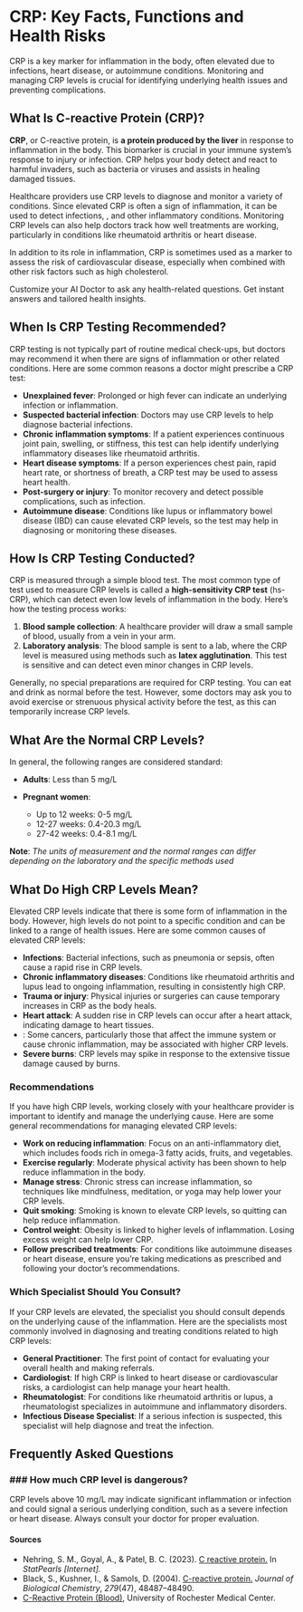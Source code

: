 # CRP: Key Facts, Functions and Health Risks

CRP is a key marker for inflammation in the body, often elevated due to infections, heart disease, or autoimmune conditions. Monitoring and managing CRP levels is crucial for identifying underlying health issues and preventing complications.

## What Is C-reactive Protein (CRP)?

**CRP**, or C-reactive protein, is **a protein produced by the liver** in response to inflammation in the body. This biomarker is crucial in your immune system’s response to injury or infection. CRP helps your body detect and react to harmful invaders, such as bacteria or viruses and assists in healing damaged tissues.

Healthcare providers use CRP levels to diagnose and monitor a variety of conditions. Since elevated CRP is often a sign of inflammation, it can be used to detect infections, , and other inflammatory conditions. Monitoring CRP levels can also help doctors track how well treatments are working, particularly in conditions like rheumatoid arthritis or heart disease.

In addition to its role in inflammation, CRP is sometimes used as a marker to assess the risk of cardiovascular disease, especially when combined with other risk factors such as high cholesterol.

Customize your AI Doctor to ask any health-related questions. Get instant answers and tailored health insights.

## When Is CRP Testing Recommended?

CRP testing is not typically part of routine medical check-ups, but doctors may recommend it when there are signs of inflammation or other related conditions. Here are some common reasons a doctor might prescribe a CRP test:

- **Unexplained fever**: Prolonged or high fever can indicate an underlying infection or inflammation.
- **Suspected bacterial infection**: Doctors may use CRP levels to help diagnose bacterial infections.
- **Chronic inflammation symptoms**: If a patient experiences continuous joint pain, swelling, or stiffness, this test can help identify underlying inflammatory diseases like rheumatoid arthritis.
- **Heart disease symptoms**: If a person experiences chest pain, rapid heart rate, or shortness of breath, a CRP test may be used to assess heart health.
- **Post-surgery or injury**: To monitor recovery and detect possible complications, such as infection.
- **Autoimmune disease**: Conditions like lupus or inflammatory bowel disease (IBD) can cause elevated CRP levels, so the test may help in diagnosing or monitoring these diseases.

## How Is CRP Testing Conducted?

CRP is measured through a simple blood test. The most common type of test used to measure CRP levels is called a **high-sensitivity CRP test** (hs-CRP), which can detect even low levels of inflammation in the body. Here’s how the testing process works:

1. **Blood sample collection**: A healthcare provider will draw a small sample of blood, usually from a vein in your arm.
2. **Laboratory analysis**: The blood sample is sent to a lab, where the CRP level is measured using methods such as **latex agglutination**. This test is sensitive and can detect even minor changes in CRP levels.

Generally, no special preparations are required for CRP testing. You can eat and drink as normal before the test. However, some doctors may ask you to avoid exercise or strenuous physical activity before the test, as this can temporarily increase CRP levels.

## What Are the Normal CRP Levels?

In general, the following ranges are considered standard:

- **Adults**: Less than 5 mg/L
- **Pregnant women**:

  - Up to 12 weeks: 0-5 mg/L
  - 12-27 weeks: 0.4-20.3 mg/L
  - 27-42 weeks: 0.4-8.1 mg/L

**Note**: _The units of measurement and the normal ranges can differ depending on the laboratory and the specific methods used_

## What Do High CRP Levels Mean?

Elevated CRP levels indicate that there is some form of inflammation in the body. However, high levels do not point to a specific condition and can be linked to a range of health issues. Here are some common causes of elevated CRP levels:

- **Infections**: Bacterial infections, such as pneumonia or sepsis, often cause a rapid rise in CRP levels.
- **Chronic inflammatory diseases**: Conditions like rheumatoid arthritis and lupus lead to ongoing inflammation, resulting in consistently high CRP.
- **Trauma or injury**: Physical injuries or surgeries can cause temporary increases in CRP as the body heals.
- **Heart attack**: A sudden rise in CRP levels can occur after a heart attack, indicating damage to heart tissues.
- : Some cancers, particularly those that affect the immune system or cause chronic inflammation, may be associated with higher CRP levels.
- **Severe burns**: CRP levels may spike in response to the extensive tissue damage caused by burns.

### Recommendations

If you have high CRP levels, working closely with your healthcare provider is important to identify and manage the underlying cause. Here are some general recommendations for managing elevated CRP levels:

- **Work on reducing inflammation**: Focus on an anti-inflammatory diet, which includes foods rich in omega-3 fatty acids, fruits, and vegetables.
- **Exercise regularly**: Moderate physical activity has been shown to help reduce inflammation in the body.
- **Manage stress**: Chronic stress can increase inflammation, so techniques like mindfulness, meditation, or yoga may help lower your CRP levels.
- **Quit smoking**: Smoking is known to elevate CRP levels, so quitting can help reduce inflammation.
- **Control weight**: Obesity is linked to higher levels of inflammation. Losing excess weight can help lower CRP.
- **Follow prescribed treatments**: For conditions like autoimmune diseases or heart disease, ensure you’re taking medications as prescribed and following your doctor’s recommendations.

### Which Specialist Should You Consult?

If your CRP levels are elevated, the specialist you should consult depends on the underlying cause of the inflammation. Here are the specialists most commonly involved in diagnosing and treating conditions related to high CRP levels:

- **General Practitioner**: The first point of contact for evaluating your overall health and making referrals.
- **Cardiologist**: If high CRP is linked to heart disease or cardiovascular risks, a cardiologist can help manage your heart health.
- **Rheumatologist**: For conditions like rheumatoid arthritis or lupus, a rheumatologist specializes in autoimmune and inflammatory disorders.
- **Infectious Disease Specialist**: If a serious infection is suspected, this specialist will help diagnose and treat the infection.

## Frequently Asked Questions

### \#\#\# How much CRP level is dangerous?

CRP levels above 10 mg/L may indicate significant inflammation or infection and could signal a serious underlying condition, such as a severe infection or heart disease. Always consult your doctor for proper evaluation.

 #### Sources

- Nehring, S. M., Goyal, A., & Patel, B. C. (2023). [C reactive protein.](https://www.ncbi.nlm.nih.gov/books/NBK441843/) In _StatPearls \[Internet\]._
- Black, S., Kushner, I., & Samols, D. (2004). [C-reactive protein.](https://doi.org/10.1074/jbc.r400025200) _Journal of Biological Chemistry_, _279_(47), 48487–48490.
- [C-Reactive Protein (Blood)](https://www.urmc.rochester.edu/encyclopedia/content.aspx?contenttypeid=167&contentid=c_reactive_protein_serum), University of Rochester Medical Center.
